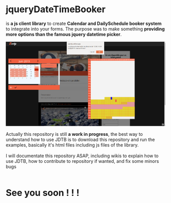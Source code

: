 # jqueryDateTimeBooker
is **a js client library** to create **Calendar and DailySchedule booker system** to integrate into your forms. The purpose was to make something **providing more options than the famous jquery datetime picker**.

![alt text](https://github.com/sachaamm/jqueryDateTimeBooker/blob/master/wiki/pictures/Screenshot%20from%202019-06-12%2015-05-35.png)

Actually this repository is still **a work in progress**, the best way to understand how to use JDTB is to download this repository and run the examples, basically it's html files including js files of the library.
</br></br>
I will documentate this repository ASAP, including wikis to explain how to use JDTB, how to contribute to repository if wanted, and fix some minors bugs 
</br></br>
# See you soon ! ! !
